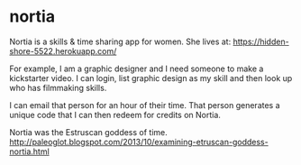 # nortia

Nortia is a skills & time sharing app for women.
She lives at:
https://hidden-shore-5522.herokuapp.com/

For example, I am a graphic designer and I need someone to make a kickstarter video. I can login, list graphic design as my skill and then look up who has filmmaking skills.

I can email that person for an hour of their time. That person generates a unique code that I can then redeem for credits on Nortia.

Nortia was the Estruscan goddess of time.
http://paleoglot.blogspot.com/2013/10/examining-etruscan-goddess-nortia.html
